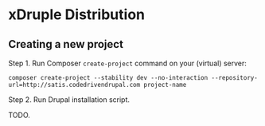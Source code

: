 # xDruple Distribution

## Creating a new project

Step 1. Run Composer `create-project` command on your (virtual) server:

```composer create-project --stability dev --no-interaction --repository-url=http://satis.codedrivendrupal.com project-name```

Step 2. Run Drupal installation script.

TODO.
